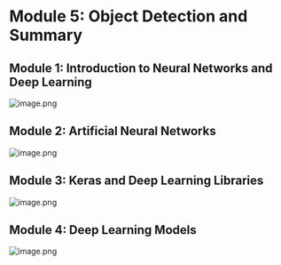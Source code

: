 

# Module 5: Object Detection and Summary
## Module 1: Introduction to Neural Networks and Deep Learning
![image.png](https://prod-files-secure.s3.us-west-2.amazonaws.com/03e82b26-cccb-4906-bb56-adabcbdc0655/a8d40bcb-c482-4026-8872-311e16b2dc63/image.png?X-Amz-Algorithm=AWS4-HMAC-SHA256&X-Amz-Content-Sha256=UNSIGNED-PAYLOAD&X-Amz-Credential=ASIAZI2LB466WTPV5UGR%2F20250205%2Fus-west-2%2Fs3%2Faws4_request&X-Amz-Date=20250205T051458Z&X-Amz-Expires=3600&X-Amz-Security-Token=IQoJb3JpZ2luX2VjECUaCXVzLXdlc3QtMiJGMEQCICGFEELnxHefz%2B6kMBW0xCvOyF9w%2B64nNHK8hj64frdYAiAWMfKDDZ72vX4V3Nqm%2FGFMolbO9jKRh%2FAIieIcJAOU1Sr%2FAwg%2BEAAaDDYzNzQyMzE4MzgwNSIMGWNUBkbi8R5hmZGoKtwD9SvSxSx5UlvvvSNSFlID3T%2BH0ORTXsAM4ptdhRUZs8PUNLUMvM8tRGThCgcofgyMLclihLvLgs%2F5Vd1qLl3JN1IRz1XfStck6Tka%2ByMk4yxp8mFuOxRuDo%2FuRU3NAK%2BpwyHE0OPcizG3KsrBpV5JSukwai4lGBAld251ByEvXq2pkf0bCpQiyrM0%2FfJGjAe7WnQUWL6zhZEan23%2Bu%2B75vVsY0wLvNbJrouApPbGU1nGqIq%2BIXX3H81u%2FoAirpYi6nbPWFSQ0JB5gNsj4163G%2BSbalakjR9naJjQnY%2BI%2BXnGBbcTHA01ixnHZkHm6E5HEcy1on0V4aaq3TJqlQVqY8DvsaZlTwrzvuycgQ2MU0CICk%2B5s6CO9Gf5kzGFagX37tem4j11owoM7SXGXbReeBCRZnMKiQAylVn935Ndpa1KyIXz0ZsgK%2FwJX33QizU0IKOfQq4z2%2BKPS2MTweVowuSij8RW0K%2F6P2hNZBcg8WZV4XYUksyQmgexswSCJuvKLetk354thdXEIkYXOJ6WOGEiHluqXBZdegW%2FfPTPsiOhEqCijeSUYN%2FqfzIPua6Vntk%2BprHMkSnt%2Fnfoc1SJuxkzxIXi9z6KuJyETe7GuRfLVuIdrfJkJLgtqq74wu92LvQY6pgG25TbWNi%2FlGOFQ%2F3t9T%2Fkj4Xd0nI%2BRVcGdkVM6ul6XUD5FKdl2%2FcXmDSPuAGB72y8sKzxhfRXHRyV50s7XdG6tFpuaecqkbEL5jluL5ilREzJCfMirGBNZ0yV5po0s2CuB0CsRsumD%2BQS2WpY7GnHOmY8tvmmj9nb%2B6zF1oTva62VUgNkqs2UfeXMFDBq4Xlv4FJ86dHwFQHLN1RjVLxWmtBbsP7%2FK&X-Amz-Signature=55b3d63403270acaf4ffd0e965e4e031c836d7f99e22df21a63c3ad8c2bd5f10&X-Amz-SignedHeaders=host&x-id=GetObject)
## Module 2: Artificial Neural Networks
![image.png](https://prod-files-secure.s3.us-west-2.amazonaws.com/03e82b26-cccb-4906-bb56-adabcbdc0655/5157ca89-62da-41d9-a98f-6432b71047a9/image.png?X-Amz-Algorithm=AWS4-HMAC-SHA256&X-Amz-Content-Sha256=UNSIGNED-PAYLOAD&X-Amz-Credential=ASIAZI2LB466WTPV5UGR%2F20250205%2Fus-west-2%2Fs3%2Faws4_request&X-Amz-Date=20250205T051458Z&X-Amz-Expires=3600&X-Amz-Security-Token=IQoJb3JpZ2luX2VjECUaCXVzLXdlc3QtMiJGMEQCICGFEELnxHefz%2B6kMBW0xCvOyF9w%2B64nNHK8hj64frdYAiAWMfKDDZ72vX4V3Nqm%2FGFMolbO9jKRh%2FAIieIcJAOU1Sr%2FAwg%2BEAAaDDYzNzQyMzE4MzgwNSIMGWNUBkbi8R5hmZGoKtwD9SvSxSx5UlvvvSNSFlID3T%2BH0ORTXsAM4ptdhRUZs8PUNLUMvM8tRGThCgcofgyMLclihLvLgs%2F5Vd1qLl3JN1IRz1XfStck6Tka%2ByMk4yxp8mFuOxRuDo%2FuRU3NAK%2BpwyHE0OPcizG3KsrBpV5JSukwai4lGBAld251ByEvXq2pkf0bCpQiyrM0%2FfJGjAe7WnQUWL6zhZEan23%2Bu%2B75vVsY0wLvNbJrouApPbGU1nGqIq%2BIXX3H81u%2FoAirpYi6nbPWFSQ0JB5gNsj4163G%2BSbalakjR9naJjQnY%2BI%2BXnGBbcTHA01ixnHZkHm6E5HEcy1on0V4aaq3TJqlQVqY8DvsaZlTwrzvuycgQ2MU0CICk%2B5s6CO9Gf5kzGFagX37tem4j11owoM7SXGXbReeBCRZnMKiQAylVn935Ndpa1KyIXz0ZsgK%2FwJX33QizU0IKOfQq4z2%2BKPS2MTweVowuSij8RW0K%2F6P2hNZBcg8WZV4XYUksyQmgexswSCJuvKLetk354thdXEIkYXOJ6WOGEiHluqXBZdegW%2FfPTPsiOhEqCijeSUYN%2FqfzIPua6Vntk%2BprHMkSnt%2Fnfoc1SJuxkzxIXi9z6KuJyETe7GuRfLVuIdrfJkJLgtqq74wu92LvQY6pgG25TbWNi%2FlGOFQ%2F3t9T%2Fkj4Xd0nI%2BRVcGdkVM6ul6XUD5FKdl2%2FcXmDSPuAGB72y8sKzxhfRXHRyV50s7XdG6tFpuaecqkbEL5jluL5ilREzJCfMirGBNZ0yV5po0s2CuB0CsRsumD%2BQS2WpY7GnHOmY8tvmmj9nb%2B6zF1oTva62VUgNkqs2UfeXMFDBq4Xlv4FJ86dHwFQHLN1RjVLxWmtBbsP7%2FK&X-Amz-Signature=70a9fc42fb5073347c8c5d71118a956874dc907da9c2a7397be963704454ef67&X-Amz-SignedHeaders=host&x-id=GetObject)
## Module 3: Keras and Deep Learning Libraries
![image.png](https://prod-files-secure.s3.us-west-2.amazonaws.com/03e82b26-cccb-4906-bb56-adabcbdc0655/5089ce50-05f1-470d-ad42-42503bf1df5f/image.png?X-Amz-Algorithm=AWS4-HMAC-SHA256&X-Amz-Content-Sha256=UNSIGNED-PAYLOAD&X-Amz-Credential=ASIAZI2LB466WTPV5UGR%2F20250205%2Fus-west-2%2Fs3%2Faws4_request&X-Amz-Date=20250205T051458Z&X-Amz-Expires=3600&X-Amz-Security-Token=IQoJb3JpZ2luX2VjECUaCXVzLXdlc3QtMiJGMEQCICGFEELnxHefz%2B6kMBW0xCvOyF9w%2B64nNHK8hj64frdYAiAWMfKDDZ72vX4V3Nqm%2FGFMolbO9jKRh%2FAIieIcJAOU1Sr%2FAwg%2BEAAaDDYzNzQyMzE4MzgwNSIMGWNUBkbi8R5hmZGoKtwD9SvSxSx5UlvvvSNSFlID3T%2BH0ORTXsAM4ptdhRUZs8PUNLUMvM8tRGThCgcofgyMLclihLvLgs%2F5Vd1qLl3JN1IRz1XfStck6Tka%2ByMk4yxp8mFuOxRuDo%2FuRU3NAK%2BpwyHE0OPcizG3KsrBpV5JSukwai4lGBAld251ByEvXq2pkf0bCpQiyrM0%2FfJGjAe7WnQUWL6zhZEan23%2Bu%2B75vVsY0wLvNbJrouApPbGU1nGqIq%2BIXX3H81u%2FoAirpYi6nbPWFSQ0JB5gNsj4163G%2BSbalakjR9naJjQnY%2BI%2BXnGBbcTHA01ixnHZkHm6E5HEcy1on0V4aaq3TJqlQVqY8DvsaZlTwrzvuycgQ2MU0CICk%2B5s6CO9Gf5kzGFagX37tem4j11owoM7SXGXbReeBCRZnMKiQAylVn935Ndpa1KyIXz0ZsgK%2FwJX33QizU0IKOfQq4z2%2BKPS2MTweVowuSij8RW0K%2F6P2hNZBcg8WZV4XYUksyQmgexswSCJuvKLetk354thdXEIkYXOJ6WOGEiHluqXBZdegW%2FfPTPsiOhEqCijeSUYN%2FqfzIPua6Vntk%2BprHMkSnt%2Fnfoc1SJuxkzxIXi9z6KuJyETe7GuRfLVuIdrfJkJLgtqq74wu92LvQY6pgG25TbWNi%2FlGOFQ%2F3t9T%2Fkj4Xd0nI%2BRVcGdkVM6ul6XUD5FKdl2%2FcXmDSPuAGB72y8sKzxhfRXHRyV50s7XdG6tFpuaecqkbEL5jluL5ilREzJCfMirGBNZ0yV5po0s2CuB0CsRsumD%2BQS2WpY7GnHOmY8tvmmj9nb%2B6zF1oTva62VUgNkqs2UfeXMFDBq4Xlv4FJ86dHwFQHLN1RjVLxWmtBbsP7%2FK&X-Amz-Signature=6e72340237c73bd43d1515b8fd8fa5f7c92ae095f353e653e1add1d73ba3ade6&X-Amz-SignedHeaders=host&x-id=GetObject)
## Module 4: Deep Learning Models
![image.png](https://prod-files-secure.s3.us-west-2.amazonaws.com/03e82b26-cccb-4906-bb56-adabcbdc0655/4e22fcb0-cfbc-4d28-b961-b9b8fde071f0/image.png?X-Amz-Algorithm=AWS4-HMAC-SHA256&X-Amz-Content-Sha256=UNSIGNED-PAYLOAD&X-Amz-Credential=ASIAZI2LB466WTPV5UGR%2F20250205%2Fus-west-2%2Fs3%2Faws4_request&X-Amz-Date=20250205T051458Z&X-Amz-Expires=3600&X-Amz-Security-Token=IQoJb3JpZ2luX2VjECUaCXVzLXdlc3QtMiJGMEQCICGFEELnxHefz%2B6kMBW0xCvOyF9w%2B64nNHK8hj64frdYAiAWMfKDDZ72vX4V3Nqm%2FGFMolbO9jKRh%2FAIieIcJAOU1Sr%2FAwg%2BEAAaDDYzNzQyMzE4MzgwNSIMGWNUBkbi8R5hmZGoKtwD9SvSxSx5UlvvvSNSFlID3T%2BH0ORTXsAM4ptdhRUZs8PUNLUMvM8tRGThCgcofgyMLclihLvLgs%2F5Vd1qLl3JN1IRz1XfStck6Tka%2ByMk4yxp8mFuOxRuDo%2FuRU3NAK%2BpwyHE0OPcizG3KsrBpV5JSukwai4lGBAld251ByEvXq2pkf0bCpQiyrM0%2FfJGjAe7WnQUWL6zhZEan23%2Bu%2B75vVsY0wLvNbJrouApPbGU1nGqIq%2BIXX3H81u%2FoAirpYi6nbPWFSQ0JB5gNsj4163G%2BSbalakjR9naJjQnY%2BI%2BXnGBbcTHA01ixnHZkHm6E5HEcy1on0V4aaq3TJqlQVqY8DvsaZlTwrzvuycgQ2MU0CICk%2B5s6CO9Gf5kzGFagX37tem4j11owoM7SXGXbReeBCRZnMKiQAylVn935Ndpa1KyIXz0ZsgK%2FwJX33QizU0IKOfQq4z2%2BKPS2MTweVowuSij8RW0K%2F6P2hNZBcg8WZV4XYUksyQmgexswSCJuvKLetk354thdXEIkYXOJ6WOGEiHluqXBZdegW%2FfPTPsiOhEqCijeSUYN%2FqfzIPua6Vntk%2BprHMkSnt%2Fnfoc1SJuxkzxIXi9z6KuJyETe7GuRfLVuIdrfJkJLgtqq74wu92LvQY6pgG25TbWNi%2FlGOFQ%2F3t9T%2Fkj4Xd0nI%2BRVcGdkVM6ul6XUD5FKdl2%2FcXmDSPuAGB72y8sKzxhfRXHRyV50s7XdG6tFpuaecqkbEL5jluL5ilREzJCfMirGBNZ0yV5po0s2CuB0CsRsumD%2BQS2WpY7GnHOmY8tvmmj9nb%2B6zF1oTva62VUgNkqs2UfeXMFDBq4Xlv4FJ86dHwFQHLN1RjVLxWmtBbsP7%2FK&X-Amz-Signature=27b5ce84160c4f3b79ca9e2010517038037bf83f80aa7e44344c82ae671363f8&X-Amz-SignedHeaders=host&x-id=GetObject)